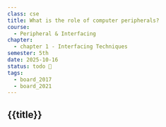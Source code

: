 ```yaml
---
class: cse
title: What is the role of computer peripherals?
course:
  - Peripheral & Interfacing
chapter:
  - chapter 1 - Interfacing Techniques
semester: 5th
date: 2025-10-16
status: todo 🔖
tags:
  - board_2017
  - board_2021
---
```


## {{title}}
